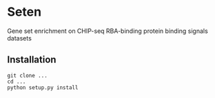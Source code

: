 # Seten

Gene set enrichment on CHIP-seq RBA-binding protein binding signals datasets

## Installation

    git clone ...
    cd ...
    python setup.py install
